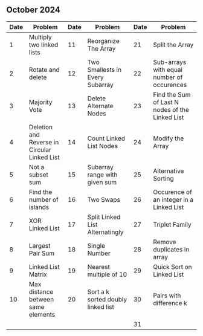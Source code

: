 ## October 2024

| Date | Problem                                      | Date | Problem                            | Date | Problem                                         |
| ---- | -------------------------------------------- | ---- | ---------------------------------- | ---- | ----------------------------------------------- |
| 1    | Multiply two linked lists                    | 11   | Reorganize The Array               | 21   | Split the Array                                 |
| 2    | Rotate and delete                            | 12   | Two Smallests in Every Subarray    | 22   | Sub-arrays with equal number of occurences      |
| 3    | Majority Vote                                | 13   | Delete Alternate Nodes             | 23   | Find the Sum of Last N nodes of the Linked List |
| 4    | Deletion and Reverse in Circular Linked List | 14   | Count Linked List Nodes            | 24   | Modify the Array                                |
| 5    | Not a subset sum                             | 15   | Subarray range with given sum      | 25   | Alternative Sorting                             |
| 6    | Find the number of islands                   | 16   | Two Swaps                          | 26   | Occurence of an integer in a Linked List        |
| 7    | XOR Linked List                              | 17   | Split Linked List Alternatingly    | 27   | Triplet Family                                  |
| 8    | Largest Pair Sum                             | 18   | Single Number                      | 28   | Remove duplicates in array                      |
| 9    | Linked List Matrix                           | 19   | Nearest multiple of 10             | 29   | Quick Sort on Linked List                       |
| 10   | Max distance between same elements           | 20   | Sort a k sorted doubly linked list | 30   | Pairs with difference k                         |
|      |                                              |      |                                    | 31   |                                                 |
